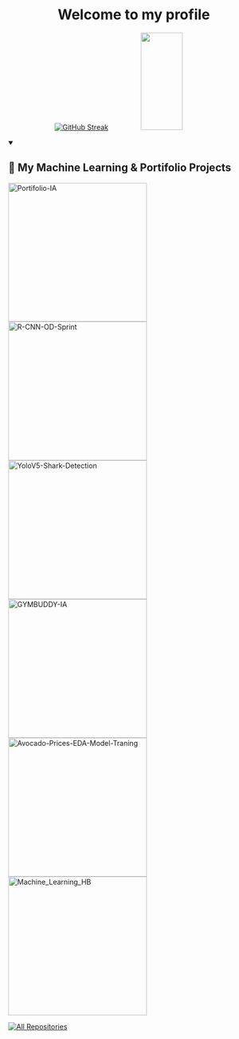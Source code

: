 <div align = "Center">
  
# Welcome to my profile

<!--[![GitHub Streak](https://github-readme-streak-stats.herokuapp.com?user=henriquebap&theme=tokyonight&locale=pt_BR&date_format=j%20M%5B%20Y%5D)](https://git.io/streak-stats) -->
[![GitHub Streak](https://streak-stats.demolab.com?user=henriquebap&theme=tokyonight&hide_border=true&border_radius=5.5&date_format=j%20M%5B%20Y%5D&card_height=200&currStreakLabel=43A2EB&currStreakNum=A8EB9E)](https://git.io/streak-stats)
<img width="41%" height="195px" src="https://github-readme-stats.vercel.app/api/top-langs/?username=henriquebap&layout=compact&hide_border=true&title_color=70a5fd&text_color=38bdae&bg_color=1a1b27" />

</div>

<details open> 
  <summary><h2> 🤖 My Machine Learning & Portifolio Projects </h2></summary>

  <!-- Repo info cards - https://github.com/anuraghazra/github-readme-stats -->
  <!-- Small repo cards- ttps://github.com/henriquebap?tab=repositories -->
  <p align="left">
    <a href="https://github.com/henriquebap/Portifolio-IA"><img width="278" src="https://denvercoder1-github-readme-stats.vercel.app/api/pin/?username=henriquebap&repo=Portifolio-IA&theme=tokyonight&bg_color=1a1b27&title_color=70a5fd&hide_border=true&icon_color=bf91f3&show_icons=false" alt="Portifolio-IA"></a>
        <a href="https://github.com/henriquebap/R-CNN-OD-Sprint"><img width="278" src="https://denvercoder1-github-readme-stats.vercel.app/api/pin/?username=henriquebap&repo=R-CNN-OD-Sprint&theme=tokyonight&bg_color=1a1b27&title_color=70a5fd&hide_border=true&icon_color=bf91f3&show_icons=false" alt="R-CNN-OD-Sprint"></a>
    <a href="https://github.com/henriquebap/YoloV5-Shark-Detection"><img width="278" src="https://denvercoder1-github-readme-stats.vercel.app/api/pin/?username=henriquebap&repo=YoloV5-Shark-Detection&theme=tokyonight&bg_color=1a1b27&title_color=70a5fd&hide_border=true&icon_color=bf91f3&show_icons=false" alt="YoloV5-Shark-Detection"></a>
    <a href="https://github.com/henriquebap/GYMBUDDY-IA.git"><img width="278" src="https://denvercoder1-github-readme-stats.vercel.app/api/pin/?username=henriquebap&repo=GYMBUDDY-IA&theme=tokyonight&bg_color=1a1b27&title_color=70a5fd&hide_border=true&icon_color=bf91f3&show_icons=false" alt="GYMBUDDY-IA"></a>
    <a href="https://github.com/henriquebap/Avocado-Prices-EDA-Model-Traning"><img width="278" src="https://denvercoder1-github-readme-stats.vercel.app/api/pin/?username=henriquebap&repo=Avocado-Prices-EDA-Model-Traning&theme=tokyonight&bg_color=1a1b27&title_color=70a5fd&hide_border=true&icon_color=bf91f3&show_icons=false" alt="Avocado-Prices-EDA-Model-Traning"></a>
    <a href="https://github.com/henriquebap/Machine_Learning_HB"><img width="278" src="https://denvercoder1-github-readme-stats.vercel.app/api/pin/?username=henriquebap&repo=Machine_Learning_HB&theme=tokyonight&bg_color=1a1b27&title_color=70a5fd&hide_border=true&icon_color=bf91f3&show_icons=false" alt="Machine_Learning_HB"></a>
    





    
    
  </p>

  <a href="https://github.com/henriquebap?tab=repositories"><img alt="All Repositories" title="All Repositories" src="https://custom-icon-badges.demolab.com/badge/-Click%20Here%20For%20All%20My%20Repos-1F222E?style=for-the-badge&logoColor=white&logo=repo"/></a>
</details>
